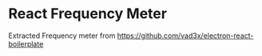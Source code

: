 # React Frequency Meter

Extracted Frequency meter from https://github.com/vad3x/electron-react-boilerplate
